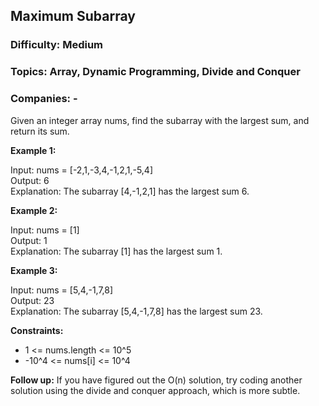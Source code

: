 ## Maximum Subarray

### Difficulty: Medium

### Topics: Array, Dynamic Programming, Divide and Conquer

### Companies: -

Given an integer array nums, find the subarray with the largest sum, and return its sum.

**Example 1:**

Input: nums = [-2,1,-3,4,-1,2,1,-5,4]  
Output: 6  
Explanation: The subarray [4,-1,2,1] has the largest sum 6.

**Example 2:**

Input: nums = [1]  
Output: 1  
Explanation: The subarray [1] has the largest sum 1.

**Example 3:**

Input: nums = [5,4,-1,7,8]  
Output: 23  
Explanation: The subarray [5,4,-1,7,8] has the largest sum 23.

**Constraints:**

- 1 <= nums.length <= 10^5
- -10^4 <= nums[i] <= 10^4

**Follow up:** If you have figured out the O(n) solution, try coding another solution using the divide and conquer approach, which is more subtle.
